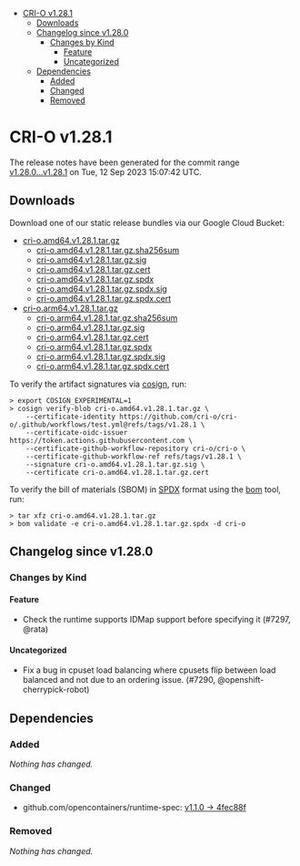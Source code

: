 - [CRI-O v1.28.1](#cri-o-v1281)
  - [Downloads](#downloads)
  - [Changelog since v1.28.0](#changelog-since-v1280)
    - [Changes by Kind](#changes-by-kind)
      - [Feature](#feature)
      - [Uncategorized](#uncategorized)
  - [Dependencies](#dependencies)
    - [Added](#added)
    - [Changed](#changed)
    - [Removed](#removed)

# CRI-O v1.28.1

The release notes have been generated for the commit range
[v1.28.0...v1.28.1](https://github.com/cri-o/cri-o/compare/v1.28.0...v1.28.1) on Tue, 12 Sep 2023 15:07:42 UTC.

## Downloads

Download one of our static release bundles via our Google Cloud Bucket:

- [cri-o.amd64.v1.28.1.tar.gz](https://storage.googleapis.com/cri-o/artifacts/cri-o.amd64.v1.28.1.tar.gz)
  - [cri-o.amd64.v1.28.1.tar.gz.sha256sum](https://storage.googleapis.com/cri-o/artifacts/cri-o.amd64.v1.28.1.tar.gz.sha256sum)
  - [cri-o.amd64.v1.28.1.tar.gz.sig](https://storage.googleapis.com/cri-o/artifacts/cri-o.amd64.v1.28.1.tar.gz.sig)
  - [cri-o.amd64.v1.28.1.tar.gz.cert](https://storage.googleapis.com/cri-o/artifacts/cri-o.amd64.v1.28.1.tar.gz.cert)
  - [cri-o.amd64.v1.28.1.tar.gz.spdx](https://storage.googleapis.com/cri-o/artifacts/cri-o.amd64.v1.28.1.tar.gz.spdx)
  - [cri-o.amd64.v1.28.1.tar.gz.spdx.sig](https://storage.googleapis.com/cri-o/artifacts/cri-o.amd64.v1.28.1.tar.gz.spdx.sig)
  - [cri-o.amd64.v1.28.1.tar.gz.spdx.cert](https://storage.googleapis.com/cri-o/artifacts/cri-o.amd64.v1.28.1.tar.gz.spdx.cert)
- [cri-o.arm64.v1.28.1.tar.gz](https://storage.googleapis.com/cri-o/artifacts/cri-o.arm64.v1.28.1.tar.gz)
  - [cri-o.arm64.v1.28.1.tar.gz.sha256sum](https://storage.googleapis.com/cri-o/artifacts/cri-o.arm64.v1.28.1.tar.gz.sha256sum)
  - [cri-o.arm64.v1.28.1.tar.gz.sig](https://storage.googleapis.com/cri-o/artifacts/cri-o.arm64.v1.28.1.tar.gz.sig)
  - [cri-o.arm64.v1.28.1.tar.gz.cert](https://storage.googleapis.com/cri-o/artifacts/cri-o.arm64.v1.28.1.tar.gz.cert)
  - [cri-o.arm64.v1.28.1.tar.gz.spdx](https://storage.googleapis.com/cri-o/artifacts/cri-o.arm64.v1.28.1.tar.gz.spdx)
  - [cri-o.arm64.v1.28.1.tar.gz.spdx.sig](https://storage.googleapis.com/cri-o/artifacts/cri-o.arm64.v1.28.1.tar.gz.spdx.sig)
  - [cri-o.arm64.v1.28.1.tar.gz.spdx.cert](https://storage.googleapis.com/cri-o/artifacts/cri-o.arm64.v1.28.1.tar.gz.spdx.cert)

To verify the artifact signatures via [cosign](https://github.com/sigstore/cosign), run:

```console
> export COSIGN_EXPERIMENTAL=1
> cosign verify-blob cri-o.amd64.v1.28.1.tar.gz \
    --certificate-identity https://github.com/cri-o/cri-o/.github/workflows/test.yml@refs/tags/v1.28.1 \
    --certificate-oidc-issuer https://token.actions.githubusercontent.com \
    --certificate-github-workflow-repository cri-o/cri-o \
    --certificate-github-workflow-ref refs/tags/v1.28.1 \
    --signature cri-o.amd64.v1.28.1.tar.gz.sig \
    --certificate cri-o.amd64.v1.28.1.tar.gz.cert
```

To verify the bill of materials (SBOM) in [SPDX](https://spdx.org) format using the [bom](https://sigs.k8s.io/bom) tool, run:

```console
> tar xfz cri-o.amd64.v1.28.1.tar.gz
> bom validate -e cri-o.amd64.v1.28.1.tar.gz.spdx -d cri-o
```

## Changelog since v1.28.0

### Changes by Kind

#### Feature
 - Check the runtime supports IDMap support before specifying it (#7297, @rata)

#### Uncategorized
 - Fix a bug in cpuset load balancing where cpusets flip between load balanced and not due to an ordering issue. (#7290, @openshift-cherrypick-robot)

## Dependencies

### Added
_Nothing has changed._

### Changed
- github.com/opencontainers/runtime-spec: [v1.1.0 → 4fec88f](https://github.com/opencontainers/runtime-spec/compare/v1.1.0...4fec88f)

### Removed
_Nothing has changed._
